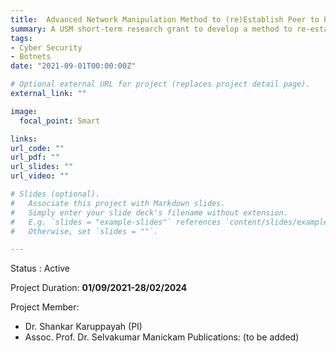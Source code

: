 ```yaml
---
title:  Advanced Network Manipulation Method to (re)Establish Peer to Peer Botnet Overlays within Isolated Internet Emulation Testbeds.
summary: A USM short-term research grant to develop a method to re-establish peer to peer botnet in isolated internet emulation testbed. 
tags:
- Cyber Security
- Botnets
date: "2021-09-01T00:00:00Z"

# Optional external URL for project (replaces project detail page).
external_link: ""

image:
  focal_point: Smart

links:
url_code: ""
url_pdf: ""
url_slides: ""
url_video: ""

# Slides (optional).
#   Associate this project with Markdown slides.
#   Simply enter your slide deck's filename without extension.
#   E.g. `slides = "example-slides"` references `content/slides/example-slides.md`.
#   Otherwise, set `slides = ""`.

---
```


Status : Active

Project Duration: **01/09/2021-28/02/2024**
   
Project Member:
- Dr. Shankar Karuppayah (PI)
- Assoc. Prof. Dr. Selvakumar Manickam
Publications:
(to be added)